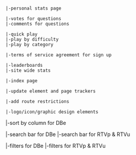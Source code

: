 
~~~~~~~~~~~~~~~~~~~~~~~~~

|-personal stats page

|-votes for questions
|-comments for questions

|-quick play
|-play by difficulty
|-play by category

|-terms of service agreement for sign up

|-leaderboards
|-site wide stats

|-index page

|-update element and page trackers

|-add route restrictions

|-logo/icon/graphic design elements

~~~~~~~~~~~~~~~~~~~~~~~~~

|-sort by column for DBe

|-search bar for DBe
|-search bar for RTVp & RTVu

|-filters for DBe
|-filters for RTVp & RTVu

~~~~~~~~~~~~~~~~~~~~~~~~~
